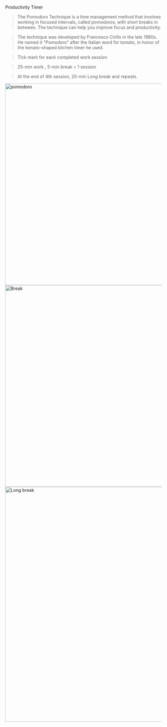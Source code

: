 Productivity Timer 


>The Pomodoro Technique is a time management method that involves working in focused intervals, called pomodoros, with short breaks in between. The technique can help you improve focus and productivity. 

>The technique was developed by Francesco Cirillo in the late 1980s. He named it "Pomodoro" after the Italian word for tomato, in honor of the tomato-shaped kitchen timer he used. 


>Tick mark for eack completed work session

> 25-min work , 5-min break = 1 session

>At the end of 4th session, 20-min Long break and repeats.

<img width="649" alt="pomodoro" src="https://github.com/user-attachments/assets/47b55cb5-058f-4b9f-97e1-208a0542fcb5" />


<img width="649" alt="Break" src="https://github.com/user-attachments/assets/2c20aaf5-4b47-4113-b305-33377ea04409" />


<img width="756" alt="Long break" src="https://github.com/user-attachments/assets/9fa60cca-348c-48ec-956c-082b24e3fc36" />
